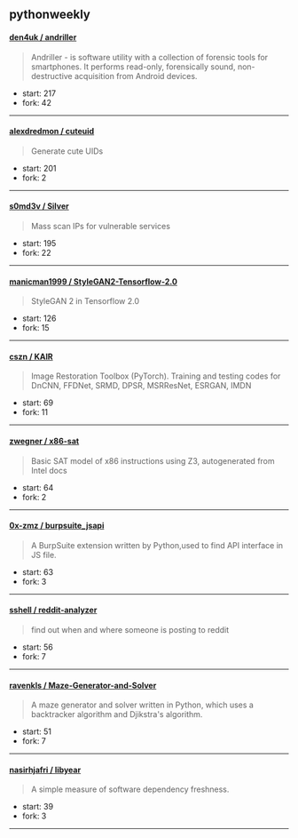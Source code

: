 ## pythonweekly

#### [den4uk / andriller](https://github.com/den4uk/andriller)

> Andriller - is software utility with a collection of forensic tools for smartphones. It performs read-only, forensically sound, non-destructive acquisition from Android devices.

+ start: 217
+ fork: 42

----


#### [alexdredmon / cuteuid](https://github.com/alexdredmon/cuteuid)

> Generate cute UIDs

+ start: 201
+ fork: 2

----


#### [s0md3v / Silver](https://github.com/s0md3v/Silver)

> Mass scan IPs for vulnerable services

+ start: 195
+ fork: 22

----


#### [manicman1999 / StyleGAN2-Tensorflow-2.0](https://github.com/manicman1999/StyleGAN2-Tensorflow-2.0)

> StyleGAN 2 in Tensorflow 2.0

+ start: 126
+ fork: 15

----


#### [cszn / KAIR](https://github.com/cszn/KAIR)

> Image Restoration Toolbox (PyTorch). Training and testing codes for DnCNN, FFDNet, SRMD, DPSR, MSRResNet, ESRGAN, IMDN

+ start: 69
+ fork: 11

----


#### [zwegner / x86-sat](https://github.com/zwegner/x86-sat)

> Basic SAT model of x86 instructions using Z3, autogenerated from Intel docs

+ start: 64
+ fork: 2

----


#### [0x-zmz / burpsuite_jsapi](https://github.com/0x-zmz/burpsuite_jsapi)

> A BurpSuite extension written by Python,used to find API interface in JS file.

+ start: 63
+ fork: 3

----


#### [sshell / reddit-analyzer](https://github.com/sshell/reddit-analyzer)

> find out when and where someone is posting to reddit

+ start: 56
+ fork: 7

----


#### [ravenkls / Maze-Generator-and-Solver](https://github.com/ravenkls/Maze-Generator-and-Solver)

> A maze generator and solver written in Python, which uses a backtracker algorithm and Djikstra's algorithm.

+ start: 51
+ fork: 7

----


#### [nasirhjafri / libyear](https://github.com/nasirhjafri/libyear)

> A simple measure of software dependency freshness.

+ start: 39
+ fork: 3

----

